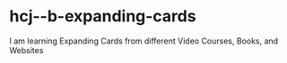 # hcj--b-expanding-cards
I am learning Expanding Cards from different Video Courses, Books, and Websites
